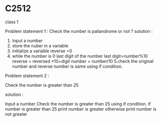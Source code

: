 # C2512
class 1

Problem statement 1 :
Check the number is paliandrome or not ?
solution :
1. Input a number
2. store the nuber in a variable
3. initialize a variable reverse =0
4. while the number is 0
   last digit of the number
   last digit=number%10
   reverse = reversed *10+digit
   number = number/10
5.check the original number and reverse number is same using if condition.

Problem statement 2 :

Check the number is greater than 25

solution :

 Input a number
 Check the number is greater than 25 using if condition.
 if number is greater than 25 
 print number is greater
 otherwise
 print number is not greater 
 

   
